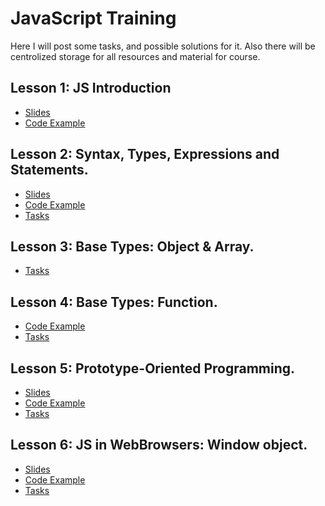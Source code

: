 # JavaScript Training
Here I will post some tasks, and possible solutions for it. 
Also there will be centrolized storage for all resources and material for course.

## Lesson 1: JS Introduction
  - [Slides](http://slides.com/diodredd/deck/fullscreen)
  - [Code Example](https://plnkr.co/edit/0cJ2AyADN4p7Mixf4UsP)

## Lesson 2: Syntax, Types, Expressions and Statements.
  - [Slides](http://slides.com/diodredd/deck-1)
  - [Code Example](https://plnkr.co/edit/wyHA8CCYSyrOYUIfXtj9)
  - [Tasks](https://github.com/DioDread/JavaScript-training/blob/master/task1/description.md)

## Lesson 3: Base Types: Object & Array.
  - [Tasks](https://github.com/DioDread/JavaScript-training/blob/master/task2-3/description.md)

## Lesson 4: Base Types: Function.
  - [Code Example](http://plnkr.co/edit/FmbeLm2PHuP3NNRgcAhe?p=preview)
  - [Tasks](https://github.com/DioDread/JavaScript-training/blob/master/task2-3/description.md)

## Lesson 5: Prototype-Oriented Programming.
  - [Slides](http://slides.com/diodredd/deck-3)
  - [Code Example](#)
  - [Tasks](#)

## Lesson 6: JS in WebBrowsers: Window object.
  - [Slides](http://slides.com/diodredd/deck-4/fullscreen)
  - [Code Example](http://plnkr.co/edit/5oLgletki9OZJnA7KJJp?p=info)
  - [Tasks](#)
